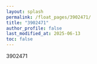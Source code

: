 ```yaml
---
layout: splash
permalink: /float_pages/3902471/
title: "3902471"
author_profile: false
last_modified_at: 2025-06-13
toc: false
---
```

 
3902471
